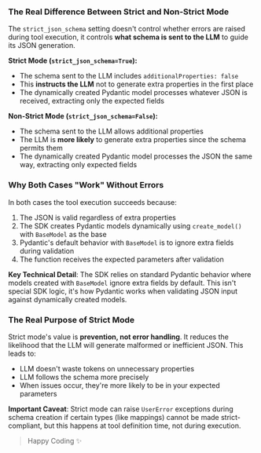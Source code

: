 ### The Real Difference Between Strict and Non-Strict Mode

The `strict_json_schema` setting doesn't control whether errors are raised during tool execution, it controls **what schema is sent to the LLM** to guide its JSON generation.

**Strict Mode (`strict_json_schema=True`):**
- The schema sent to the LLM includes `additionalProperties: false`
- This **instructs the LLM** not to generate extra properties in the first place
- The dynamically created Pydantic model processes whatever JSON is received, extracting only the expected fields

**Non-Strict Mode (`strict_json_schema=False`):**
- The schema sent to the LLM allows additional properties
- The LLM is **more likely** to generate extra properties since the schema permits them
- The dynamically created Pydantic model processes the JSON the same way, extracting only expected fields

### Why Both Cases "Work" Without Errors

In both cases the tool execution succeeds because:

1. The JSON is valid regardless of extra properties
2. The SDK creates Pydantic models dynamically using `create_model()` with `BaseModel` as the base
3. Pydantic's default behavior with `BaseModel` is to ignore extra fields during validation
4. The function receives the expected parameters after validation

**Key Technical Detail**: The SDK relies on standard Pydantic behavior where models created with `BaseModel` ignore extra fields by default. This isn't special SDK logic, it's how Pydantic works when validating JSON input against dynamically created models.

### The Real Purpose of Strict Mode

Strict mode's value is **prevention, not error handling**. It reduces the likelihood that the LLM will generate malformed or inefficient JSON. This leads to:

- LLM doesn't waste tokens on unnecessary properties
- LLM follows the schema more precisely  
- When issues occur, they're more likely to be in your expected parameters

**Important Caveat**: Strict mode can raise `UserError` exceptions during schema creation if certain types (like mappings) cannot be made strict-compliant, but this happens at tool definition time, not during execution.

> Happy Coding ✨
